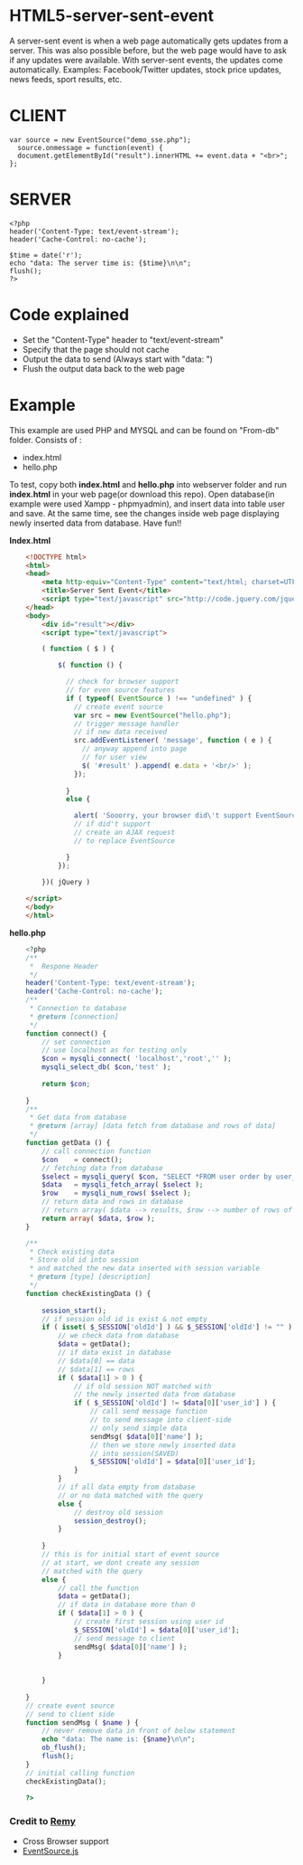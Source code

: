 # HTML5-server-sent-event
A server-sent event is when a web page automatically gets updates from a server.  This was also possible before, but the web page would have to ask if any updates were available. With server-sent events, the updates come automatically.  Examples: Facebook/Twitter updates, stock price updates, news feeds, sport results, etc.

CLIENT
=======================

    var source = new EventSource("demo_sse.php");
      source.onmessage = function(event) {
      document.getElementById("result").innerHTML += event.data + "<br>";
    };

SERVER
==============================

    <?php
    header('Content-Type: text/event-stream');
    header('Cache-Control: no-cache');

    $time = date('r');
    echo "data: The server time is: {$time}\n\n";
    flush();
    ?>

Code explained
================================
 - Set the "Content-Type" header to "text/event-stream"
 - Specify that the page should not cache
 - Output the data to send (Always start with "data: ")
 - Flush the output data back to the web page

Example
=============================
This example are used PHP and MYSQL and can be found on "From-db" folder. Consists of :
 - index.html
 - hello.php

To test, copy both **index.html** and **hello.php** into webserver folder and run **index.html** in your web page(or download this repo). Open database(in example were used Xampp - phpmyadmin), and insert data into table user and save. At the same time, see the changes inside web page displaying newly inserted data from database. Have fun!!
 
**Index.html**

``` html
    <!DOCTYPE html>  
    <html>
    <head>
        <meta http-equiv="Content-Type" content="text/html; charset=UTF-8" />
        <title>Server Sent Event</title>
        <script type="text/javascript" src="http://code.jquery.com/jquery-2.1.4.js"></script>
    </head>
    <body>
        <div id="result"></div>
        <script type="text/javascript">

        ( function ( $ ) {

            $( function () {

              // check for browser support
              // for even source features
              if ( typeof( EventSource ) !== "undefined" ) {
                // create event source 
                var src = new EventSource("hello.php");
                // trigger message handler
                // if new data received
                src.addEventListener( 'message', function ( e ) {
                  // anyway append into page
                  // for user view
                  $( '#result' ).append( e.data + '<br/>' );
                });
        
              }
              else {

                alert( 'Sooorry, your browser did\'t support EventSource Features, Please use Firefox or Chrome' );
                // if did't support 
                // create an AJAX request 
                // to replace EventSource

              }
            });

        })( jQuery )
  
    </script>
    </body>
    </html>
```

**hello.php**

```php
    <?php
    /**
     *  Respone Header
     */
    header('Content-Type: text/event-stream');
    header('Cache-Control: no-cache');
    /**
     * Connection to database
     * @return [connection]
     */
    function connect() {
    	// set connection
    	// use localhost as for testing only
    	$con = mysqli_connect( 'localhost','root','' );
    	mysqli_select_db( $con,'test' );
    
    	return $con;
    
    }
    /**
     * Get data from database
     * @return [array] [data fetch from database and rows of data]
     */
    function getData () {
    	// call connection function
    	$con    = connect();
    	// fetching data from database
    	$select = mysqli_query( $con, "SELECT *FROM user order by user_id DESC" );
    	$data   = mysqli_fetch_array( $select );
    	$row    = mysqli_num_rows( $select );
    	// return data and rows in database
    	// return array( $data --> results, $row --> number of rows of results );
    	return array( $data, $row );
    }

    /**
     * Check existing data
     * Store old id into session
     * and matched the new data inserted with session variable
     * @return [type] [description]
     */
    function checkExistingData () {
    	
    	session_start();
    	// if session old id is exist & not empty
    	if ( isset( $_SESSION['oldId'] ) && $_SESSION['oldId'] != "" ) {
    		// we check data from database
    		$data = getData();
    		// if data exist in database
    		// $data[0] == data
    		// $data[1] == rows
    		if ( $data[1] > 0 ) {
    			// if old session NOT matched with
    			// the newly inserted data from database
    			if ( $_SESSION['oldId'] != $data[0]['user_id'] ) {
    				// call send message function
    				// to send message into client-side
    				// only send simple data
    				sendMsg( $data[0]['name'] );
    				// then we store newly inserted data 
    				// into session(SAVED)
    				$_SESSION['oldId'] = $data[0]['user_id'];
    			}
    		}
    		// if all data empty from database
    		// or no data matched with the query
    		else {
    			// destroy old session
    			session_destroy();
    		}
    
    	} 
    	// this is for initial start of event source
    	// at start, we dont create any session
    	// matched with the query
    	else {		
    		// call the function
    		$data = getData();
    		// if data in database more than 0
    		if ( $data[1] > 0 ) {
    			// create first session using user id
    			$_SESSION['oldId'] = $data[0]['user_id'];
    			// send message to client
    			sendMsg( $data[0]['name'] );
    		}
    		
    		
    	}
    
    }
    // create event source
    // send to client side
    function sendMsg ( $name ) {
    	// never remove data in front of below statement
    	echo "data: The name is: {$name}\n\n";
    	ob_flush();
    	flush();		
    }
    // initial calling function
    checkExistingData();
    
    ?>
```  

### Credit to [Remy](https://github.com/remy)
 - Cross Browser support
 - [EventSource.js](https://github.com/remy/polyfills/blob/master/EventSource.js)
